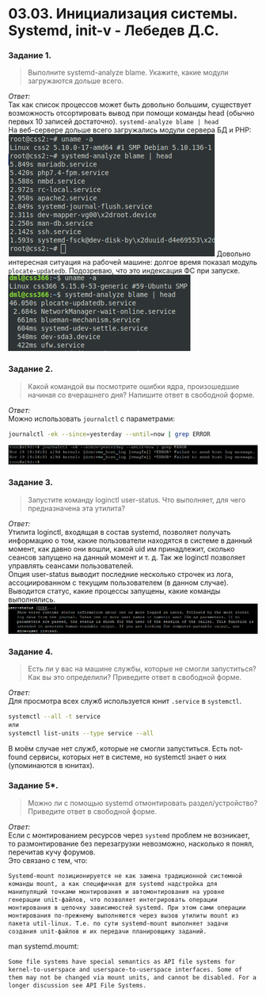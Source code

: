 # 03.03. Инициализация системы. Systemd, init-v - Лебедев Д.С.
### Задание 1.
>Выполните systemd-analyze blame. Укажите, какие модули загружаются дольше всего.

*Ответ:*  
Так как список процессов может быть довольно большим, существует возможность отсортировать вывод при помощи команды head (обычно первых 10 записей достаточно).
`systemd-analyze blame | head`  
На веб-сервере дольше всего загружались модули сервера БД и PHP:  
![](_attachments/03.03-1-1.png)
Довольно интересная ситуация на рабочей машине: долгое время показал модуль `plocate-updatedb`. Подозреваю, что это индексация ФС при запуске.  
![](_attachments/03.03-1-2.png)

### Задание 2.
>Какой командой вы посмотрите ошибки ядра, произошедшие начиная со вчерашнего дня? Напишите ответ в свободной форме.

*Ответ:*  
Можно использовать `journalctl` с параметрами:
```sh
journalctl -ek --since=yesterday --until=now | grep ERROR
```

![](_attachments/03.03-2-1.png)

### Задание 3.
>Запустите команду loginctl user-status. Что выполняет, для чего предназначена эта утилита?

*Ответ:*  
Утилита loginctl, входящая в состав systemd, позволяет получать информацию о том, какие пользователи находятся в системе в данный момент, как давно они вошли, какой uid им принадлежит, сколько сеансов запущено на данный момент и т. д. Так же loginctl позволяет управлять сеансами пользователей.  
Опция user-status выводит последние несколько строчек из лога, ассоциированном с текущим пользователем (в данном случае). Выводится статус, какие процессы запущены, какие команды выполнялись.  
![](_attachments/03.03-3-1.png)

### Задание 4.
>Есть ли у вас на машине службы, которые не смогли запуститься? Как вы это определили? Приведите ответ в свободной форме.

*Ответ:*  
Для просмотра всех служб используется юнит `.service` в `systemctl`.  
```sh
systemctl --all -t service
или
systemctl list-units --type service --all
```
В моём случае нет служб, которые не смогли запуститься. Есть not-found сервисы, которых нет в системе, но systemctl знает о них (упоминаются в юнитах).

### Задание 5*.
>Можно ли с помощью systemd отмонтировать раздел/устройство? Приведите ответ в свободной форме.

*Ответ:*  
Если с монтированием ресурсов через  `systemd` проблем не возникает, то размонтирование без перезагрузки невозможно, насколько я понял, перечитав кучу форумов.  
Это связано с тем, что:  
```
Systemd-mount позиционируется не как замена традиционной системной команды mount, а как специфичная для systemd надстройка для манипуляций точками монтирования и автомонтирования на уровне генерации unit-файлов, что позволяет интегрировать операции монтирования в цепочку зависимостей systemd. При этом сами операции монтирования по-прежнему выполняются через вызов утилиты mount из пакета util-linux. Т.е. по сути systemd-mount выполняет задачи создания unit-файлов и их передачи планировщику заданий.
```

man systemd.moumt:
```
Some file systems have special semantics as API file systems for kernel-to-userspace and userspace-to-userspace interfaces. Some of them may not be changed via mount units, and cannot be disabled. For a longer discussion see API File Systems.
```
